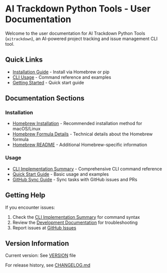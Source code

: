 # AI Trackdown Python Tools - User Documentation

Welcome to the user documentation for AI Trackdown Python Tools (`aitrackdown`), an AI-powered project tracking and issue management CLI tool.

## Quick Links

- [Installation Guide](./HOMEBREW_INSTALL.md) - Install via Homebrew or pip
- [CLI Usage](./CLI_IMPLEMENTATION_SUMMARY.md) - Command reference and examples
- [Getting Started](./README.md) - Quick start guide

## Documentation Sections

### Installation
- [Homebrew Installation](./HOMEBREW_INSTALL.md) - Recommended installation method for macOS/Linux
- [Homebrew Formula Details](./HOMEBREW_FORMULA.md) - Technical details about the Homebrew formula
- [Homebrew README](./HOMEBREW_README.md) - Additional Homebrew-specific information

### Usage
- [CLI Implementation Summary](./CLI_IMPLEMENTATION_SUMMARY.md) - Comprehensive CLI command reference
- [Quick Start Guide](./README.md) - Basic usage and examples
- [GitHub Sync Guide](./sync-github.md) - Sync tasks with GitHub issues and PRs

## Getting Help

If you encounter issues:
1. Check the [CLI Implementation Summary](./CLI_IMPLEMENTATION_SUMMARY.md) for command syntax
2. Review the [Development Documentation](../development/index.md) for troubleshooting
3. Report issues at [GitHub Issues](https://github.com/yourusername/ai-trackdown-pytools/issues)

## Version Information

Current version: See [VERSION](../../VERSION) file

For release history, see [CHANGELOG.md](../../CHANGELOG.md)
